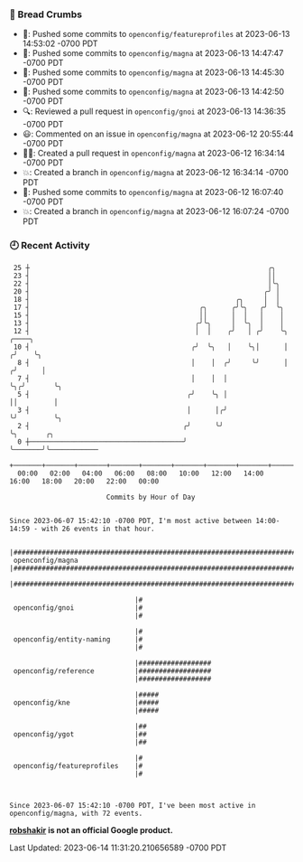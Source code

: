 ### 🍞 Bread Crumbs

 * 🚢: Pushed some commits to `openconfig/featureprofiles` at 2023-06-13 14:53:02 -0700 PDT
 * 🚢: Pushed some commits to `openconfig/magna` at 2023-06-13 14:47:47 -0700 PDT
 * 🚢: Pushed some commits to `openconfig/magna` at 2023-06-13 14:45:30 -0700 PDT
 * 🚢: Pushed some commits to `openconfig/magna` at 2023-06-13 14:42:50 -0700 PDT
 * 🔍: Reviewed a pull request in  `openconfig/gnoi` at 2023-06-13 14:36:35 -0700 PDT
 * 😃: Commented on an issue in `openconfig/magna` at 2023-06-12 20:55:44 -0700 PDT
 * ✍🏼: Created a pull request in `openconfig/magna` at 2023-06-12 16:34:14 -0700 PDT
 * 💥: Created a branch in `openconfig/magna` at 2023-06-12 16:34:14 -0700 PDT
 * 🚢: Pushed some commits to `openconfig/magna` at 2023-06-12 16:07:40 -0700 PDT
 * 💥: Created a branch in `openconfig/magna` at 2023-06-12 16:07:24 -0700 PDT

### 🕘 Recent Activity
```
 25 ┼                                                           ╭╮
 23 ┤                                                           ││
 22 ┤                                                           │╰╮
 20 ┤                                                          ╭╯ │
 18 ┤                                                   ╭╮     │  │
 17 ┤                                          ╭╮      ╭╯╰╮   ╭╯  ╰╮
 15 ┤                                          ││      │  │   │    │
 13 ┤                                         ╭╯╰╮     │  ╰╮  │    │
 12 ┤                                         │  │    ╭╯   │ ╭╯    ╰╮    ╭────╮
 10 ┤                                        ╭╯  ╰╮   │    ╰╮│      │   ╭╯    ╰╮
  8 ┤                                        │    │  ╭╯     ╰╯      │  ╭╯      │
  7 ┤                                        │    │  │              ╰╮╭╯       ╰╮
  5 ┤                                       ╭╯    ╰╮ │               ││         │
  3 ┤                                       │      │╭╯               ╰╯         ╰╮
  2 ┤                                      ╭╯      ╰╯                            ╰╮       ╭╮
  0 ┼──────────────────────────────────────╯                                      ╰───────╯╰────────────
    +───────+───────+───────+───────+───────+───────+───────+───────+───────+───────+───────+───────+────
  00:00   02:00   04:00   06:00   08:00   10:00   12:00   14:00   16:00   18:00   20:00   22:00   00:00   

						Commits by Hour of Day


Since 2023-06-07 15:42:10 -0700 PDT, I'm most active between 14:00-14:59 - with 26 events in that hour.

```



```
                               |########################################################################
 openconfig/magna              |########################################################################
                               |########################################################################

                               |#
 openconfig/gnoi               |#
                               |#

                               |#
 openconfig/entity-naming      |#
                               |#

                               |##################
 openconfig/reference          |##################
                               |##################

                               |#####
 openconfig/kne                |#####
                               |#####

                               |##
 openconfig/ygot               |##
                               |##

                               |#
 openconfig/featureprofiles    |#
                               |#



Since 2023-06-07 15:42:10 -0700 PDT, I've been most active in openconfig/magna, with 72 events.

```
**[robshakir](mailto:robjs@google.com) is not an official Google product.**  


Last Updated: 2023-06-14 11:31:20.210656589 -0700 PDT
